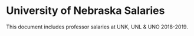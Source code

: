 # University of Nebraska Salaries

This document includes professor salaries at UNK, UNL & UNO 2018-2019.
